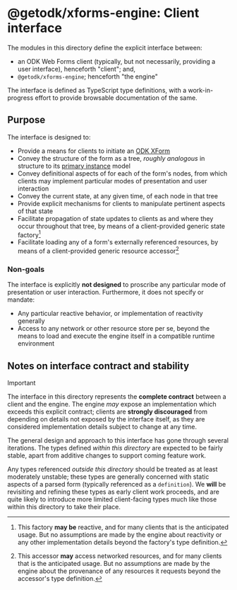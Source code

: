 # @getodk/xforms-engine: Client interface

The modules in this directory define the explicit interface between:

- an ODK Web Forms client (typically, but not necessarily, providing a user interface), henceforth "client"; and,
- `@getodk/xforms-engine`; henceforth "the engine"

The interface is defined as TypeScript type definitions, with a work-in-progress effort to provide browsable documentation of the same.

## Purpose

The interface is designed to:

- Provide a means for clients to initiate an [ODK XForm](https://getodk.github.io/xforms-spec/)
- Convey the structure of the form as a tree, _roughly analogous_ in structure to its [primary instance](https://getodk.github.io/xforms-spec/#primary-instance) model
- Convey definitional aspects of for each of the form's nodes, from which clients may implement particular modes of presentation and user interaction
- Convey the current state, at any given time, of each node in that tree
- Provide explicit mechanisms for clients to manipulate pertinent aspects of that state
- Facilitate propagation of state updates to clients as and where they occur throughout that tree, by means of a client-provided generic state factory[^1]
- Facilitate loading any of a form's externally referenced resources, by means of a client-provided generic resource accessor[^2]

[^1]: This factory **may be** reactive, and for many clients that is the anticipated usage. But no assumptions are made by the engine about reactivity or any other implementation details beyond the factory's type definition.

[^2]: This accessor **may** access networked resources, and for many clients that is the anticipated usage. But no assumptions are made by the engine about the provenance of any resources it requests beyond the accessor's type definition.

### Non-goals

The interface is explicitly **not designed** to proscribe any particular mode of presentation or user interaction. Furthermore, it does not specify or mandate:

- Any particular reactive behavior, or implementation of reactivity generally
- Access to any network or other resource store per se, beyond the means to load and execute the engine itself in a compatible runtime environment

## Notes on interface contract and stability

> [!IMPORTANT]
> The interface in this directory represents the **complete contract** between a client and the engine. The engine _may_ expose an implementation which exceeds this explicit contract; clients are **strongly discouraged** from depending on details not exposed by the interface itself, as they are considered implementation details subject to change at any time.

The general design and approach to this interface has gone through several iterations. The types defined _within this directory_ are expected to be fairly stable, apart from additive changes to support coming feature work.

Any types referenced _outside this directory_ should be treated as at least moderately unstable; these types are generally concerned with static aspects of a parsed form (typically referenced as a `definition`). We **will** be revisiting and refining these types as early client work proceeds, and are quite likely to introduce more limited client-facing types much like those within this directory to take their place.

